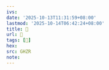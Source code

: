 ```yaml
---
ivs:
date: '2025-10-13T11:31:59+08:00'
lastmod: '2025-10-14T06:42:24+08:00'
title: 󰫓
url: 󰫓
tags: [𥿵]
hex: 
src: GHZR
note:
---
```

